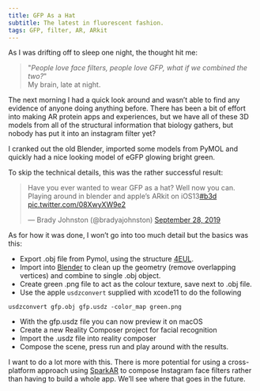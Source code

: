 ```yaml
---
title: GFP As a Hat
subtitle: The latest in fluorescent fashion.
tags: GFP, filter, AR, ARkit
---
```


As I was drifting off to sleep one night, the thought hit me:
>"_People love face filters, people love GFP, what if we combined the two?_"  
> My brain, late at night.


The next morning I had a quick look around and wasn’t able to find any evidence of anyone doing anything before. There has been a bit of effort into making AR protein apps and experiences, but we have all of these 3D models from all of the structural information that biology gathers, but nobody has put it into an instagram filter yet?

I cranked out the old Blender, imported some models from PyMOL and quickly had a nice looking model of eGFP glowing bright green.

To skip the technical details, this was the rather successful result:

<blockquote class="twitter-tweet"><p lang="en" dir="ltr">Have you ever wanted to wear GFP as a hat? Well now you can. Playing around in blender and apple’s ARkit on iOS13<a href="https://twitter.com/hashtag/b3d?src=hash&amp;ref_src=twsrc%5Etfw">#b3d</a> <a href="https://t.co/08XwyXW9e2">pic.twitter.com/08XwyXW9e2</a></p>&mdash; Brady Johnston (@bradyajohnston) <a href="https://twitter.com/bradyajohnston/status/1177755074853924864?ref_src=twsrc%5Etfw">September 28, 2019</a></blockquote> <script async src="https://platform.twitter.com/widgets.js" charset="utf-8"></script>

As for how it was done, I won’t go into too much detail but the basics was this:

* Export .obj file from Pymol, using the structure [4EUL](https://www.rcsb.org/structure/4EUL).
* Import into [Blender](https://blender.org) to clean up the geometry (remove overlapping vertices) and combine to single .obj object.
* Create green .png file to act as the colour texture, save next to .obj file.
* Use the apple `usdzconvert` supplied with xcode11 to do the following
```
usdzconvert gfp.obj gfp.usdz -color_map green.png

```
* With the gfp.usdz file you can now preview it on macOS
* Create a new Reality Composer project for facial recognition
* Import the .usdz file into reality composer
* Compose the scene, press run and play around with the results.

I want to do a lot more with this. There is more potential for using a cross-platform approach using [SparkAR](https://sparkar.facebook.com/ar-studio/) to compose Instagram face filters rather than having to build a whole app. We’ll see where that goes in the future.
